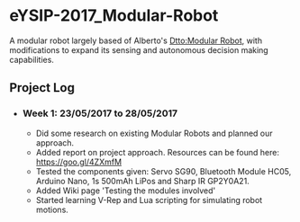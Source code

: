 # eYSIP-2017_Modular-Robot
A modular robot largely based of Alberto's [Dtto:Modular Robot](https://hackaday.io/project/9976-dtto-explorer-modular-robot), with modifications to expand its sensing and autonomous decision making capabilities. 
## Project Log
* ### Week 1: 23/05/2017 to 28/05/2017
     - Did some research on existing Modular Robots and planned our approach.
     - Added report on project approach. Resources can be found here: https://goo.gl/4ZXmfM
     - Tested the components given: Servo SG90, Bluetooth Module HC05, Arduino Nano, 1s 500mAh LiPos and Sharp IR GP2Y0A21.
     - Added Wiki page 'Testing the modules involved'
     - Started learning V-Rep and Lua scripting for simulating robot motions. 
 
 

